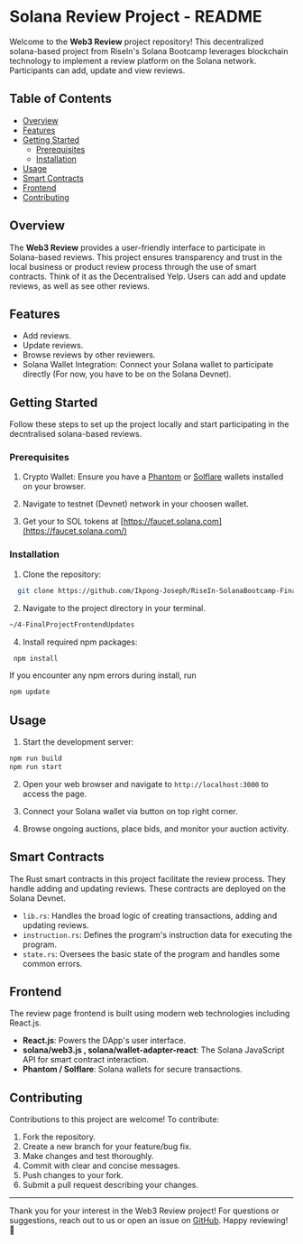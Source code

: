 # Solana Review Project - README

Welcome to the **Web3 Review** project repository! This decentralized solana-based project from RiseIn's Solana Bootcamp leverages blockchain technology to implement a review platform on the Solana network. Participants can add, update and view reviews.

## Table of Contents

- [Overview](#overview)
- [Features](#features)
- [Getting Started](#getting-started)
  - [Prerequisites](#prerequisites)
  - [Installation](#installation)
- [Usage](#usage)
- [Smart Contracts](#smart-contracts)
- [Frontend](#frontend)
- [Contributing](#contributing)

## Overview

The **Web3 Review** provides a user-friendly interface to participate in Solana-based reviews. This project ensures transparency and trust in the local business or product review process through the use of smart contracts. Think of it as the Decentralised Yelp. Users can add and update reviews, as well as see other reviews.

## Features

- Add reviews.
- Update reviews.
- Browse reviews by other reviewers.
- Solana Wallet Integration: Connect your Solana wallet to participate directly (For now, you have to be on the Solana Devnet).

## Getting Started

Follow these steps to set up the project locally and start participating in the decntralised solana-based reviews.

### Prerequisites

1. Crypto Wallet: Ensure you have a [Phantom](https://phantom.app/) or [Solflare](https://solflare.com/) wallets installed on your browser.

2. Navigate to testnet (Devnet) network in your choosen wallet.

3. Get your to SOL tokens at [https://faucet.solana.com](https://faucet.solana.com/)

### Installation

1. Clone the repository:

```bash
  git clone https://github.com/Ikpong-Joseph/RiseIn-SolanaBootcamp-FinalProject.git
```

2. Navigate to the project directory in your terminal.
```bash
~/4-FinalProjectFrontendUpdates
```


4. Install required npm packages:

```bash
 npm install
```

If you encounter any npm errors during install, run

```bash
npm update
```

## Usage

1. Start the development server:

```bash
npm run build
npm run start
```

2. Open your web browser and navigate to `http://localhost:3000` to access the page.

3. Connect your Solana wallet via button on top right corner.

4. Browse ongoing auctions, place bids, and monitor your auction activity.

## Smart Contracts

The Rust smart contracts in this project facilitate the review process. They handle adding and updating reviews. These contracts are deployed on the Solana Devnet.

- `lib.rs`: Handles the broad logic of creating transactions, adding and updating reviews.
- `instruction.rs`: Defines the program's instruction data for executing the program.
- `state.rs`: Oversees the basic state of the program and handles some common errors.

## Frontend

The review page frontend is built using modern web technologies including React.js. 

- **React.js**: Powers the DApp's user interface.
- **solana/web3.js , solana/wallet-adapter-react**: The Solana JavaScript API for smart contract interaction.
- **Phantom / Solflare**: Solana wallets for secure transactions.

## Contributing

Contributions to this project are welcome! To contribute:

1. Fork the repository.
2. Create a new branch for your feature/bug fix.
3. Make changes and test thoroughly.
4. Commit with clear and concise messages.
5. Push changes to your fork.
6. Submit a pull request describing your changes.

---

Thank you for your interest in the Web3 Review project! For questions or suggestions, reach out to us or open an issue on [GitHub](https://github.com/Ikpong-Joseph/RiseIn-SolanaBootcamp-FinalProject). Happy reviewing! 🚀
